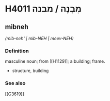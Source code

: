 # H4011 מִבְנֶה / מבנה

## mibneh

_(mib-neh' | mib-NEH | meev-NEH)_

### Definition

masculine noun; from [[H1129]]; a building; frame.

- structure, building
### See also

[[G3619]]

